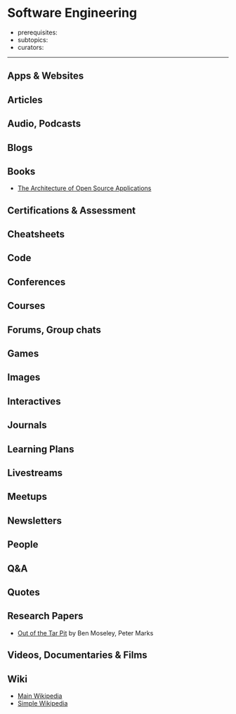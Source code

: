 # Software Engineering

- prerequisites:
- subtopics:
- curators:

------

## Apps & Websites

## Articles

## Audio, Podcasts

## Blogs

## Books
- [The Architecture of Open Source Applications](http://aosabook.org/en/index.html)

## Certifications & Assessment

## Cheatsheets

## Code

## Conferences

## Courses

## Forums, Group chats

## Games

## Images

## Interactives

## Journals

## Learning Plans

## Livestreams

## Meetups

## Newsletters

## People

## Q&A

## Quotes

## Research Papers

- [Out of the Tar Pit](http://curtclifton.net/papers/MoseleyMarks06a.pdf) by Ben Moseley, Peter Marks

## Videos, Documentaries & Films

## Wiki

- [Main Wikipedia]()
- [Simple Wikipedia]()

